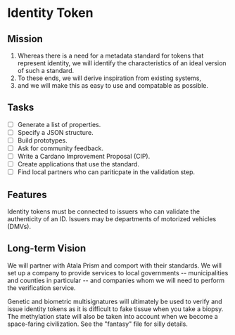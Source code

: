 # Identity Token

## Mission

 1. Whereas there is a need for a metadata standard for tokens that represent identity, we will identify the characteristics of an ideal version of such a standard.
 2. To these ends, we will derive inspiration from existing systems, 
 3. and we will make this as easy to use and compatable as possible.
 
## Tasks

 - [ ] Generate a list of properties.
 - [ ] Specify a JSON structure.
 - [ ] Build prototypes.
 - [ ] Ask for community feedback.
 - [ ] Write a Cardano Improvement Proposal (CIP).
 - [ ] Create applications that use the standard.
 - [ ] Find local partners who can pariticpate in the validation step.
 
## Features

Identity tokens must be connected to issuers who can validate the
authenticity of an ID. Issuers may be departments of motorized
vehicles (DMVs). 

## Long-term Vision

We will partner with Atala Prism and comport with their standards. We
will set up a company to provide services to local governments --
municipalities and counties in particular -- and companies whom we
will need to perform the verification service.

Genetic and biometric multisignatures will ultimately be used to
verify and issue identity tokens as it is difficult to fake tissue
when you take a biopsy. The methylation state will also be taken into
account when we become a space-faring civilization. See the "fantasy"
file for silly details.
